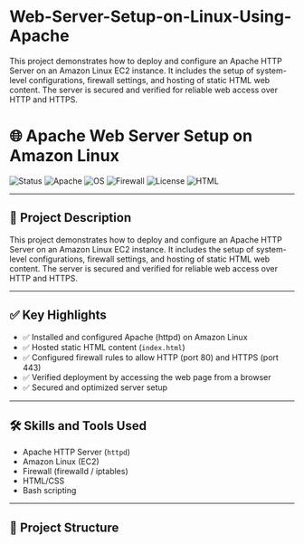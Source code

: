 # Web-Server-Setup-on-Linux-Using-Apache
This project demonstrates how to deploy and configure an Apache HTTP Server on an Amazon Linux EC2 instance. It includes the setup of system-level configurations, firewall settings, and hosting of static HTML web content. The server is secured and verified for reliable web access over HTTP and HTTPS.
# 🌐 Apache Web Server Setup on Amazon Linux

![Status](https://img.shields.io/badge/status-active-brightgreen)
![Apache](https://img.shields.io/badge/Apache-HTTPD%202.4-blue?logo=apache)
![OS](https://img.shields.io/badge/OS-Amazon%20Linux-ff9900?logo=amazon)
![Firewall](https://img.shields.io/badge/Firewall-Configured-success)
![License](https://img.shields.io/badge/license-MIT-lightgrey)
![HTML](https://img.shields.io/badge/Content-Static%20HTML-orange)

---

## 📘 Project Description

This project demonstrates how to deploy and configure an Apache HTTP Server on an Amazon Linux EC2 instance. It includes the setup of system-level configurations, firewall settings, and hosting of static HTML web content. The server is secured and verified for reliable web access over HTTP and HTTPS.

---

## ✅ Key Highlights

- ✅ Installed and configured Apache (httpd) on Amazon Linux
- ✅ Hosted static HTML content (`index.html`)
- ✅ Configured firewall rules to allow HTTP (port 80) and HTTPS (port 443)
- ✅ Verified deployment by accessing the web page from a browser
- ✅ Secured and optimized server setup

---

## 🛠️ Skills and Tools Used

- Apache HTTP Server (`httpd`)
- Amazon Linux (EC2)
- Firewall (firewalld / iptables)
- HTML/CSS
- Bash scripting

---

## 📁 Project Structure

